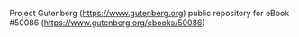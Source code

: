 Project Gutenberg (https://www.gutenberg.org) public repository for
eBook #50086 (https://www.gutenberg.org/ebooks/50086)
